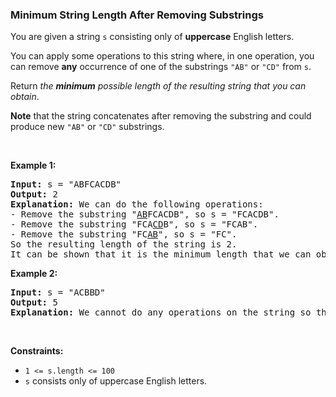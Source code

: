 
<h3>Minimum String Length After Removing Substrings</h3>
<div><p>You are given a string <code>s</code> consisting only of <strong>uppercase</strong> English letters.</p>
<p>You can apply some operations to this string where, in one operation, you can remove <strong>any</strong> occurrence of one of the substrings <code>"AB"</code> or <code>"CD"</code> from <code>s</code>.</p>
<p>Return <em>the <strong>minimum</strong> possible length of the resulting string that you can obtain</em>.</p>
<p><strong>Note</strong> that the string concatenates after removing the substring and could produce new <code>"AB"</code> or <code>"CD"</code> substrings.</p>
<p> </p>
<p><strong>Example 1:</strong></p>
<pre><strong>Input:</strong> s = "ABFCACDB"
<strong>Output:</strong> 2
<strong>Explanation:</strong> We can do the following operations:
- Remove the substring "<u>AB</u>FCACDB", so s = "FCACDB".
- Remove the substring "FCA<u>CD</u>B", so s = "FCAB".
- Remove the substring "FC<u>AB</u>", so s = "FC".
So the resulting length of the string is 2.
It can be shown that it is the minimum length that we can obtain.</pre>
<p><strong>Example 2:</strong></p>
<pre><strong>Input:</strong> s = "ACBBD"
<strong>Output:</strong> 5
<strong>Explanation:</strong> We cannot do any operations on the string so the length remains the same.
</pre>
<p> </p>
<p><strong>Constraints:</strong></p>
<ul>
<li><code>1 &lt;= s.length &lt;= 100</code></li>
<li><code>s</code> consists only of uppercase English letters.</li>
</ul>
</div>
